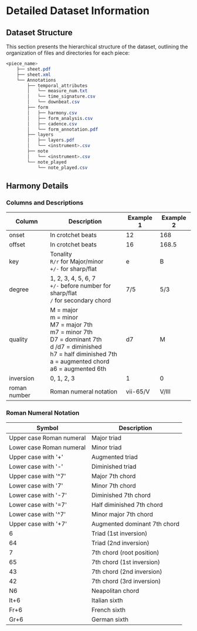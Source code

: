 # **Detailed Dataset Information**

## **Dataset Structure**

This section presents the hierarchical structure of the dataset, outlining the organization of files and directories for each piece:

```css
<piece_name>
    ├── sheet.pdf
    ├── sheet.xml
    └── Annotations
        ├── temporal_attributes
        │   └── measure_num.txt
        │   └── time_signature.csv
        │   └── downbeat.csv       
        ├── form
        │   ├── harmony.csv
        │   ├── form_analysis.csv
        │   ├── cadence.csv
        │   └── form_annotation.pdf
        ├── layers
        │   ├── layers.pdf
        │   └── <instrument>.csv
        ├── note
        │   └── <instrument>.csv
        └── note_played
            └── note_played.csv

```

## Harmony Details

### Columns and Descriptions

| Column       | Description                                      | Example 1   | Example 2  |
|--------------|--------------------------------------------------|-------------|------------|
| onset        | In crotchet beats                                | 12          | 168        |
| offset       | In crotchet beats                                | 16          | 168.5      |
| key          | Tonality <br> `R/r` for Major/minor <br> `+/-` for sharp/flat | e           | B          |
| degree       | 1, 2, 3, 4, 5, 6, 7 <br> `+/-` before number for sharp/flat <br> `/` for secondary chord  | 7/5         | 5/3        |
| quality      | M = major <br> m = minor <br> M7 = major 7th <br> m7 = minor 7th <br> D7 = dominant 7th <br> d /d7 = diminished <br> h7 = half diminished 7th <br> a = augmented chord <br> a6 = augmented 6th | d7 | M |
| inversion    | 0, 1, 2, 3                                       | 1           | 0          |
| roman number | Roman numeral notation                           | vii-65/V    | V/III      |

### Roman Numeral Notation

| Symbol         | Description                                  |
|----------------|----------------------------------------------|
| Upper case Roman numeral | Major triad                       |
| Lower case Roman numeral | Minor triad                       |
| Upper case with '+'      | Augmented triad                   |
| Lower case with '-'      | Diminished triad                  |
| Upper case with '^7'     | Major 7th chord                   |
| Lower case with '7'      | Minor 7th chord                   |
| Lower case with '-7'     | Diminished 7th chord              |
| Lower case with '=7'     | Half diminished 7th chord         |
| Lower case with '^7'     | Minor major 7th chord             |
| Upper case with '+7'     | Augmented dominant 7th chord      |
| 6                        | Triad (1st inversion)             |
| 64                       | Triad (2nd inversion)             |
| 7                        | 7th chord (root position)         |
| 65                       | 7th chord (1st inversion)         |
| 43                       | 7th chord (2nd inversion)         |
| 42                       | 7th chord (3rd inversion)         |
| N6                       | Neapolitan chord                  |
| It+6                     | Italian sixth                     |
| Fr+6                     | French sixth                      |
| Gr+6                     | German sixth                      |